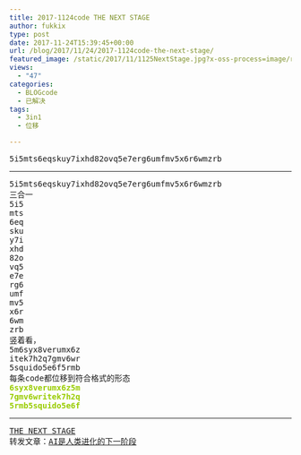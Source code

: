 ```yaml
---
title: 2017-1124code THE NEXT STAGE
author: fukkix
type: post
date: 2017-11-24T15:39:45+00:00
url: /blog/2017/11/24/2017-1124code-the-next-stage/
featured_image: /static/2017/11/1125NextStage.jpg?x-oss-process=image/resize,m_fill,w_700,h_220
views:
  - "47"
categories:
  - BLOGcode
  - 已解决
tags:
  - 3in1
  - 位移

---
```

<pre>5i5mts6eqskuy7ixhd82ovq5e7erg6umfmv5x6r6wmzrb<!--more--></pre>

* * *

<pre>5i5mts6eqskuy7ixhd82ovq5e7erg6umfmv5x6r6wmzrb
三合一
5i5
mts
6eq
sku
y7i
xhd
82o
vq5
e7e
rg6
umf
mv5
x6r
6wm
zrb
竖着看，
5m6syx8verumx6z
itek7h2q7gmv6wr
5squido5e6f5rmb
每条code都位移到符合格式的形态
<span style="color: #99cc00;"><strong>6syx8verumx6z5m</strong></span>
<span style="color: #99cc00;"><strong>7gmv6writek7h2q</strong></span>
<span style="color: #99cc00;"><strong>5rmb5squido5e6f</strong></span></pre>

* * *

<pre><a href="http://investigate.ingress.com/2017/11/24/the-next-stage/">THE NEXT STAGE</a>
转发文章：<a href="https://thenextweb.com/contributors/2017/11/24/ai-next-phase-human-evolution/">AI是人类进化的下一阶段</a></pre>